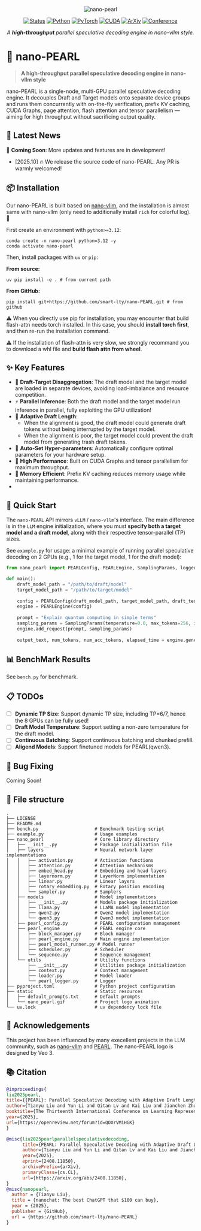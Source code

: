 <div align="center">

![nano-pearl](static/nano_pearl.gif)

[![Status](https://img.shields.io/badge/status-active-brightgreen)](#) 
[![Python](https://img.shields.io/badge/python-%E2%89%A53.12-blue)](#)
[![PyTorch](https://img.shields.io/badge/PyTorch-%E2%89%A52.4-EE4C2C)](#)
[![CUDA](https://img.shields.io/badge/CUDA-12.x-76B900)](#)
[![ArXiv](https://img.shields.io/badge/arXiv-2408.11850-b31b1b)](https://arxiv.org/abs/2408.11850)
[![Conference](https://img.shields.io/badge/ICLR-2025-4B7BEC)](#)

<em>A <strong>high-throughput</strong> parallel speculative decoding engine in nano-vllm style.<br></em>

</div>

# 🚀 nano-PEARL

> **A high-throughput parallel speculative decoding engine in nano-vllm style**

nano-PEARL is a single-node, multi-GPU parallel speculative decoding engine. It decouples Draft and Target models onto separate device groups and runs them concurrently with on-the-fly verification, prefix KV caching, CUDA Graphs, page attention, flash attention and tensor parallelism — aiming for high throughput without sacrificing output quality.

## 🎉 Latest News

🚧 **Coming Soon**: More updates and features are in development!

- [2025.10] 🔥 We release the source code of nano-PEARL. Any PR is warmly welcomed!

## 📦 Installation

Our nano-PEARL is built based on [nano-vllm](https://github.com/GeeeekExplorer/nano-vllm), and the installation is almost same with nano-vllm (only need to additionally install `rich` for colorful log). 🎨


First create an environment with `python>=3.12`:
```shell
conda create -n nano-pearl python=3.12 -y
conda activate nano-pearl
```

Then, install packages with `uv` or `pip`:

**From source:**
```shell
uv pip install -e . # from current path
```

**From GitHub:**
```shell
pip install git+https://github.com/smart-lty/nano-PEARL.git # from github
```
⚠️ When you directly use pip for installation, you may encounter that build flash-attn needs torch installed. In this case, you should **install torch first**, and then re-run the installation command.

⚠️ If the installation of flash-attn is very slow, we strongly recommand you to download a whl file and **build flash attn from wheel**.


## ✨ Key Features

- 🔄 **Draft-Target Disaggregation**: The draft model and the target model are loaded in separate devices, avoiding load-imbalance and resource competition.
- ⚡ **Parallel Inference**: Both the draft model and the target model run inference in parallel, fully exploiting the GPU utilization!
- 🎯 **Adaptive Draft Length**: 
  - When the alignment is good, the draft model could generate draft tokens without being interrupted by the target model.
  - When the alignment is poor, the target model could prevent the draft model from generating trash draft tokens.
- 🤖 **Auto-Set Hyper-parameters**: Automatically configure optimal parameters for your hardware setup.
- 🚀 **High Performance**: Built on CUDA Graphs and tensor parallelism for maximum throughput.
- 💾 **Memory Efficient**: Prefix KV caching reduces memory usage while maintaining performance.
- 
## 🚀 Quick Start

The `nano-PEARL` API mirrors `vLLM` / `nano-vllm`'s interface. The main difference is in the `LLM` engine initialization, where you must **specify both a target model and a draft model**, along with their respective tensor-parallel (TP) sizes.

See `example.py` for usage: a minimal example of running parallel speculative decoding on 2 GPUs (e.g., 1 for the target model, 1 for the draft model):

```python
from nano_pearl import PEARLConfig, PEARLEngine, SamplingParams, logger

def main():
    draft_model_path = "/path/to/draft/model"
    target_model_path = "/path/to/target/model"
    
    config = PEARLConfig(draft_model_path, target_model_path, draft_tensor_parallel_size=1, target_tensor_parallel_size=1, gpu_memory_utilization=0.9)
    engine = PEARLEngine(config)
    
    prompt = "Explain quantum computing in simple terms"
    sampling_params = SamplingParams(temperature=0.0, max_tokens=256, ignore_eos=False)
    engine.add_request(prompt, sampling_params)
    
    output_text, num_tokens, num_acc_tokens, elapsed_time = engine.generate()
```
## 📊 BenchMark Results

See `bench.py` for benchmark.

## 📋 TODOs

- [ ]  **Dynamic TP Size**: Support dynamic TP size, including TP=6/7, hence the 8 GPUs can be fully used!
- [ ]  **Draft Model Temperature**: Support setting a non-zero temperature for the draft model.
- [ ]  **Continuous Batching**: Support continuous batching and chunked prefill.
- [ ]  **Aligend Models**: Support finetuned models for PEARL(qwen3).

## 🐛 Bug Fixing
Coming Soon!

## 📄 File structure
```
.
├── LICENSE
├── README.md
├── bench.py                     # Benchmark testing script
├── example.py                   # Usage examples
├── nano_pearl                   # Core library directory
│   ├── __init__.py              # Package initialization file
│   ├── layers                   # Neural network layer implementations
│   │   ├── activation.py        # Activation functions
│   │   ├── attention.py         # Attention mechanisms
│   │   ├── embed_head.py        # Embedding and head layers
│   │   ├── layernorm.py         # LayerNorm implementation
│   │   ├── linear.py            # Linear layers
│   │   ├── rotary_embedding.py  # Rotary position encoding
│   │   └── sampler.py           # Samplers
│   ├── models                   # Model implementations
│   │   ├── __init__.py          # Models package initialization
│   │   ├── llama.py             # LLaMA model implementation
│   │   ├── qwen2.py             # Qwen2 model implementation
│   │   └── qwen3.py             # Qwen3 model implementation
│   ├── pearl_config.py          # PEARL configuration management
│   ├── pearl_engine             # PEARL engine core
│   │   ├── block_manager.py     # Block manager
│   │   ├── pearl_engine.py      # Main engine implementation
│   │   ├── pearl_model_runner.py # Model runner
│   │   ├── scheduler.py         # Scheduler
│   │   └── sequence.py          # Sequence management
│   └── utils                    # Utility functions
│       ├── __init__.py          # Utilities package initialization
│       ├── context.py           # Context management
│       ├── loader.py            # Model loader
│       └── pearl_logger.py      # Logger
├── pyproject.toml               # Python project configuration
├── static                       # Static resources
│   ├── default_prompts.txt      # Default prompts
│   └── nano_pearl.gif           # Project logo animation
└── uv.lock                      # uv dependency lock file
```

## 🙏 Acknowledgements


This project has been influenced by many execellent projects in the LLM community, such as [nano-vllm](https://github.com/GeeeekExplorer/nano-vllm) and [PEARL](https://github.com/smart-lty/ParallelSpeculativeDecoding). The nano-PEARL logo is designed by Veo 3. 

## 📚 Citation
```bibtex
@inproceedings{
liu2025pearl,
title={{PEARL}: Parallel Speculative Decoding with Adaptive Draft Length},
author={Tianyu Liu and Yun Li and Qitan Lv and Kai Liu and Jianchen Zhu and Winston Hu and Xiao Sun},
booktitle={The Thirteenth International Conference on Learning Representations},
year={2025},
url={https://openreview.net/forum?id=QOXrVMiHGK}
}

@misc{liu2025pearlparallelspeculativedecoding,
      title={PEARL: Parallel Speculative Decoding with Adaptive Draft Length}, 
      author={Tianyu Liu and Yun Li and Qitan Lv and Kai Liu and Jianchen Zhu and Winston Hu and Xiao Sun},
      year={2025},
      eprint={2408.11850},
      archivePrefix={arXiv},
      primaryClass={cs.CL},
      url={https://arxiv.org/abs/2408.11850}, 
}
@misc{nanopearl,
  author = {Tianyu Liu},
  title = {nanochat: The best ChatGPT that $100 can buy},
  year = {2025},
  publisher = {GitHub},
  url = {https://github.com/smart-lty/nano-PEARL}
}
```
